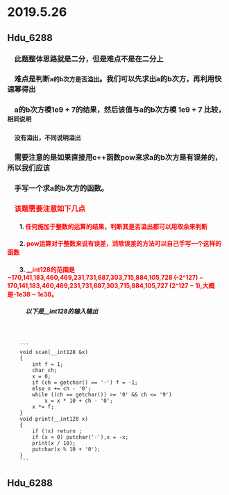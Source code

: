 # 2019.5.26
## Hdu_6288
### &emsp;此题整体思路就是二分，但是难点不是在二分上
### &emsp;难点是判断`a的b次方是否溢出`。我们可以先求出a的b次方，再利用快速幂得出
### &emsp;a的b次方模1e9 + 7的结果，然后该值与a的b次方模 1e9 + 7 比较，`相同说明`
### &emsp;`没有溢出，不同说明溢出`
### &emsp;需要注意的是如果直接用c++函数pow来求a的b次方是有误差的，所以我们应该
### &emsp;手写一个求a的b次方的函数。
### &emsp;<font color = red>该题需要注意如下几点</font>
#### &emsp;&emsp;1. <font color = 	#FF0000> 任何施加于整数的运算的结果，判断其是否溢出都可以用取余来判断</font>
#### &emsp;&emsp;2. <font color = red> pow运算对于整数来说有误差，消除误差的方法可以自己手写一个这样的函数</font>
#### &emsp;&emsp;3. <font color = red> __int128的范围是−170,141,183,460,469,231,731,687,303,715,884,105,728 (-2^127) ~ 170,141,183,460,469,231,731,687,303,715,884,105,727 (2^127 − 1),大概是-1e38 ~ 1e38。</font>
##### &emsp;&emsp;&emsp;以下是__int128的输入输出
##### &emsp;&emsp;&emsp;&emsp;
        ```
        void scan(__int128 &x)
        {
            int f = 1;
            char ch;
            x = 0;
            if (ch = getchar() == '-') f = -1;
            else x += ch - '0';
            while ((ch == getchar()) >= '0' && ch <= '9')
                x = x * 10 + ch - '0';
            x *= f;
        }
        void print(__int128 x)
        {
            if (!x) return ;
            if (x < 0) putchar('-'),x = -x;
            print(x / 10);
            putchar(x % 10 + '0');
        }
        ```
## Hdu_6288


